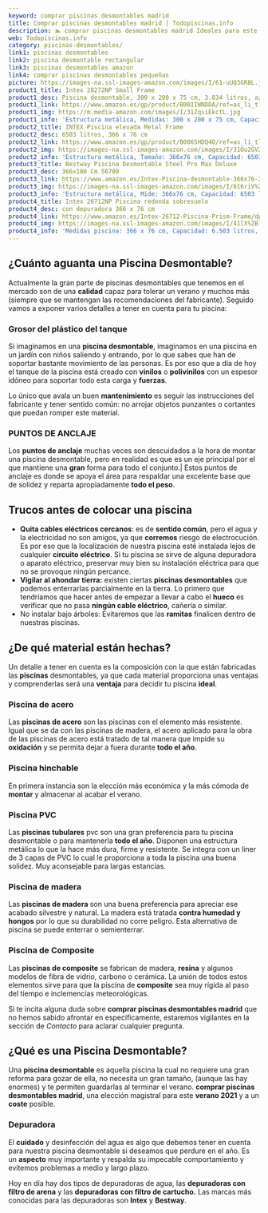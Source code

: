 ```yaml
---
keyword: comprar piscinas desmontables madrid
title: Comprar piscinas desmontables madrid | Todopiscinas.info
description: 🏊 comprar piscinas desmontables madrid Ideales para este verano 2021. Aquí puedes comprar comprar piscinas desmontables madrid y comparar con otras similares. No dejes escapar comprar piscinas desmontables madrid a un precio realmente tentador.
web: Todopiscinas.info
category: piscinas-desmontables/
link1: piscinas desmontables
link2: piscina desmontable rectangular
link3: piscinas desmontables amazon
link4: comprar piscinas desmontables pequeñas
picture: https://images-na.ssl-images-amazon.com/images/I/61-uUQ3GR8L.jpg
product1_title: Intex 28272NP Small Frame
product1_desc: Piscina desmontable, 300 x 200 x 75 cm, 3.834 litros, azul
product1_link: https://www.amazon.es/gp/product/B001IWNDDA/ref=as_li_tl?ie=UTF8&camp=3638&creative=24630&creativeASIN=B001IWNDDA&linkCode=as2&tag=todopiscinas0e-21&linkId=25b9d647487c889cb6ef56ed63f50ca1
product1_img: https://m.media-amazon.com/images/I/31ZqsiEkctL.jpg
product1_info: 'Estructura metálica, Medidas: 300 x 200 x 75 cm, Capacidad: 3.834 litros, Para 6 personas (+ 6 años), Fácil montaje, Forma rectangular'
product2_title: INTEX Piscina elevada Metal Frame
product2_desc: 6503 litros, 366 x 76 cm
product2_link: https://www.amazon.es/gp/product/B0065HDQ4O/ref=as_li_tl?ie=UTF8&camp=3638&creative=24630&creativeASIN=B0065HDQ4O&linkCode=as2&tag=todopiscinas0e-21&linkId=ed2430e3ba564d3527ee103df33ed7b3
product2_img: https://images-na.ssl-images-amazon.com/images/I/31Ou2GV2SAL.jpg
product2_info: 'Estructura metálica, Tamaño: 366x76 cm, Capacidad: 6503 litros, Forma circular, De 4 a 7 personas (+6 años)'
product3_title: Bestway Piscina Desmontable Steel Pro Max Deluxe
product3_desc: 366x100 Cm 56709
product3_link: https://www.amazon.es/Intex-Piscina-desmontable-366x76-28210NP/dp/B0065HDQ4O?__mk_es_ES=%C3%85M%C3%85%C5%BD%C3%95%C3%91&crid=25UQGV9HG2INI&dchild=1&keywords=piscinas+desmontables&qid=1615854176&sprefix=piscinas+dem%2Caps%2C201&sr=8-5&linkCode=ll1&tag=todopiscinas0e-21&linkId=34f200977c6cbaab1f3f4d9ac0e64755&language=es_ES&ref_=as_li_ss_tl
product3_img: https://images-na.ssl-images-amazon.com/images/I/616riV%2BiY3L.jpg
product3_info: 'Estructura metálica, Mide: 366x76 cm, Capacidad: 6503 litros, De 4 a 7 personas mayores de 6 años, Forma circular, Tecnología Super-Tough'
product4_title: Intex 26712NP Piscina redonda sobresuelo
product4_desc: con depuradora 366 x 76 cm
product4_link: https://www.amazon.es/Intex-26712-Piscina-Prism-Frame/dp/B07FB823GL?__mk_es_ES=%C3%85M%C3%85%C5%BD%C3%95%C3%91&dchild=1&keywords=piscinas+desmontables+con+depuradora&qid=1615936418&sr=8-5&linkCode=ll1&tag=todopiscinas0e-21&linkId=d98699de7830cd471766fa1daa36de34&language=es_ES&ref_=as_li_ss_tl
product4_img: https://images-na.ssl-images-amazon.com/images/I/41lX%2B-YpibL.jpg
product4_info: 'Medidas piscina: 366 x 76 cm, Capacidad: 6.503 litros, Incluye depuradora de cartucha A, Lona resistente triple capa'
---
```



<external-banner></external-banner>



## ¿Cuánto aguanta una Piscina Desmontable?

Actualmente la gran parte de piscinas desmontables que tenemos en el mercado son de una **calidad** capaz para tolerar un verano y muchos más (siempre que se mantengan las recomendaciones del fabricante). Seguido vamos a exponer varios detalles a tener en cuenta para tu piscina:


### Grosor del plástico del tanque

Si imaginamos en una **piscina desmontable**, imaginamos en una piscina en un jardín con niños saliendo y entrando, por lo que sabes que han de soportar bastante movimiento de las personas. Es por eso que a día de hoy el tanque de la piscina está creado con **vinilos** o **polivinilos** con un espesor idóneo para soportar todo esta carga y **fuerzas**.

Lo único que avala un	 buen **mantenimiento** es seguir las instrucciones del fabricante y tener sentido común: no arrojar objetos punzantes o cortantes que puedan romper este material.


### PUNTOS DE ANCLAJE

Los **puntos de anclaje** muchas veces son descuidados a la hora de montar una piscina desmontable, pero en realidad es que es un eje principal por el que mantiene una **gran** forma para todo el conjunto.| Estos puntos de anclaje es donde se apoya el área para respaldar una excelente base que de solidez y reparta apropiadamente **todo el peso**.

<stats-list :link1=link1 :link2=link2 :link3=link3 :link4=link4 :category=category></stats-list>

<brand-panel :title=product1_title :desc=product1_desc :img=product1_img :link=product1_link></brand-panel>


## Trucos antes de colocar una piscina



*   **Quita cables eléctricos cercanos**: es de **sentido común**, pero el agua y la electricidad no son amigos, ya que **corremos** riesgo de electrocución. Es por eso que la localización de nuestra piscina esté instalada lejos de cualquier **circuito eléctrico**. Si tu piscina se sirve de alguna depuradora o aparato eléctrico, preservar muy bien su instalación eléctrica para que no se provoque ningún percance.
*   **Vigilar al ahondar tierra:** existen ciertas **piscinas desmontables** que podemos enterrarlas parcialmente en la tierra. Lo primero  que tendríamos que hacer antes de empezar a llevar a cabo el **hueco** es verificar que no pasa **ningún cable eléctrico**, cañería o similar.
*   No instalar bajo árboles: Evitaremos que las **ramitas** finalicen dentro de nuestras piscinas.


## ¿De qué material están hechas?

Un detalle a tener en cuenta es la composición con la que están fabricadas las **piscinas** desmontables, ya que cada material proporciona unas ventajas y comprenderlas  será una **ventaja** para decidir tu piscina **ideal**.


### Piscina de acero

Las **piscinas de acero** son las piscinas con el elemento más resistente. Igual que se da con las piscinas de madera, el acero aplicado para la obra de las piscinas de acero está tratado de tal manera que impide su **oxidación** y se permita dejar a fuera durante **todo el año**.


### Piscina hinchable

En primera instancia son la elección más económica y la más cómoda de **montar** y almacenar al acabar el verano.


### Piscina  PVC

Las **piscinas tubulares** pvc son una gran preferencia para tu piscina desmontable o para mantenerla **todo el año**. Disponen una estructura metálica lo que la hace más dura, firme y resistente. Se integra con un liner de 3 capas de PVC lo cual le proporciona a toda la piscina una buena solidez. Muy aconsejable para largas estancias.


### Piscina de madera

Las **piscinas de madera** son una buena preferencia para apreciar ese acabado silvestre y natural. La madera está tratada **contra humedad y hongos** por lo que su durabilidad no corre peligro. Esta alternativa de piscina se puede enterrar o semienterrar.


### Piscina de Composite

Las **piscinas de composite** se fabrican de madera, **resina** y algunos modelos de fibra de vidrio, carbono o cerámica. La unión de todos estos elementos sirve para que la piscina de **composite** sea muy rígida al paso del tiempo e inclemencias meteorológicas.

Si te incita alguna duda sobre **comprar piscinas desmontables madrid** que no hemos sabido afrontar en específicamente, estaremos vigilantes en la sección de _Contacto_ para aclarar cualquier pregunta.
## ¿Qué es una Piscina Desmontable?

Una **piscina desmontable** es aquella piscina la cual no requiere una gran reforma para gozar de ella, no necesita un gran tamaño, (aunque las hay enormes) y te permiten guardarlas al terminar el verano.  **comprar piscinas desmontables madrid**, una elección magistral para este **verano 2021** y a un **coste** posible.


### Depuradora

El **cuidado** y desinfección del agua es algo que debemos tener en cuenta para nuestra piscina desmontable si deseamos que perdure en el año. Es un **aspecto** muy importante y respalda su impecable comportamiento y evitemos problemas a medio y largo plazo.

Hoy en día hay dos tipos de depuradoras de agua, las **depuradoras con filtro de arena** y  las **depuradoras** **con filtro de cartucho.** Las marcas más conocidas para las depuradoras son **Intex** y **Bestway**.